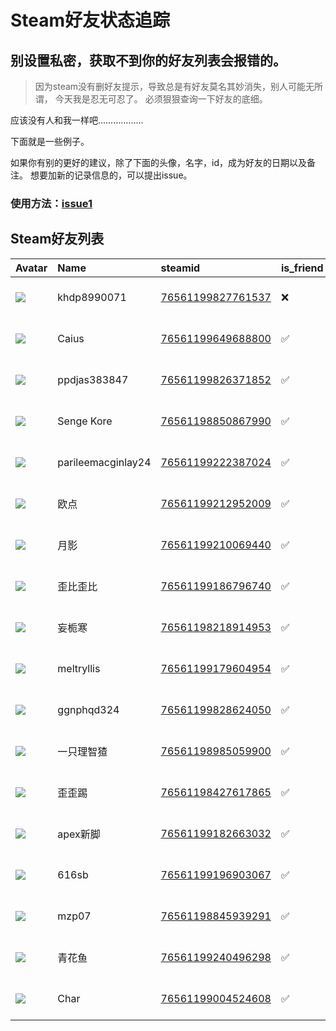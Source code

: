 # Steam好友状态追踪
## 别设置私密，获取不到你的好友列表会报错的。

> 因为steam没有删好友提示，导致总是有好友莫名其妙消失，别人可能无所谓，
> 今天我是忍无可忍了。 必须狠狠查询一下好友的底细。

应该没有人和我一样吧………………

下面就是一些例子。

如果你有别的更好的建议，除了下面的头像，名字，id，成为好友的日期以及备注。 想要加新的记录信息的，可以提出issue。

### 使用方法：[issue1](https://github.com/systemannounce/SteamFriends/issues/1)



## Steam好友列表
| Avatar                                                                            | Name               | steamid                                                                     | is_friend   | BFD                 | removed_time        | Remark   |
|:----------------------------------------------------------------------------------|:-------------------|:----------------------------------------------------------------------------|:------------|:--------------------|:--------------------|:---------|
| ![](https://avatars.steamstatic.com/fef49e7fa7e1997310d705b2a6158ff8dc1cdfeb.jpg) | khdp8990071        | [76561199827761537](https://steamcommunity.com/profiles/76561199827761537/) | ❌           | 2025-06-10 06:23:14 | 2025-10-28 11:30:49 |          |
| ![](https://avatars.steamstatic.com/dfd686f7c991ef7f350522bb986919bbb9e4de8f.jpg) | Caius              | [76561199649688800](https://steamcommunity.com/profiles/76561199649688800/) | ✅           | 2024-12-19 16:51:30 |                     |          |
| ![](https://avatars.steamstatic.com/fef49e7fa7e1997310d705b2a6158ff8dc1cdfeb.jpg) | ppdjas383847       | [76561199826371852](https://steamcommunity.com/profiles/76561199826371852/) | ✅           | 2025-07-23 12:36:09 |                     |          |
| ![](https://avatars.steamstatic.com/40bf29a0a7d3e4a36e64456677985317e46ff3de.jpg) | Senge Kore         | [76561198850867990](https://steamcommunity.com/profiles/76561198850867990/) | ✅           | 2021-09-13 13:26:57 |                     |          |
| ![](https://avatars.steamstatic.com/fef49e7fa7e1997310d705b2a6158ff8dc1cdfeb.jpg) | parileemacginlay24 | [76561199222387024](https://steamcommunity.com/profiles/76561199222387024/) | ✅           | 2021-11-23 09:32:10 |                     |          |
| ![](https://avatars.steamstatic.com/b5424484c56dcd9ca3b35700cc83f766126e9dc9.jpg) | 欧点                 | [76561199212952009](https://steamcommunity.com/profiles/76561199212952009/) | ✅           | 2025-03-02 15:56:38 |                     |          |
| ![](https://avatars.steamstatic.com/684d16426b765c8f0e9d8db15213882a5e576d20.jpg) | 月影                 | [76561199210069440](https://steamcommunity.com/profiles/76561199210069440/) | ✅           | 2024-03-21 05:35:53 |                     |          |
| ![](https://avatars.steamstatic.com/f1a66e7b7265d2f348e3d61cfaddef559251bc24.jpg) | 歪比歪比               | [76561199186796740](https://steamcommunity.com/profiles/76561199186796740/) | ✅           | 2021-09-13 13:24:53 |                     |          |
| ![](https://avatars.steamstatic.com/04ebfaf7ad263e5de9d94675809cd0b119f92747.jpg) | 妄栀寒                | [76561198218914953](https://steamcommunity.com/profiles/76561198218914953/) | ✅           | 2022-12-06 00:33:51 |                     |          |
| ![](https://avatars.steamstatic.com/4ddb63d14d2a80543359c6968716794ace13d597.jpg) | meltryllis         | [76561199179604954](https://steamcommunity.com/profiles/76561199179604954/) | ✅           | 2021-10-07 10:34:46 |                     |          |
| ![](https://avatars.steamstatic.com/fef49e7fa7e1997310d705b2a6158ff8dc1cdfeb.jpg) | ggnphqd324         | [76561199828624050](https://steamcommunity.com/profiles/76561199828624050/) | ✅           | 2025-08-21 02:39:24 |                     |          |
| ![](https://avatars.steamstatic.com/4a61735050b0c25c275fa40f1d1ebdabd2d3b770.jpg) | 一只理智猹              | [76561198985059900](https://steamcommunity.com/profiles/76561198985059900/) | ✅           | 2021-10-07 10:31:06 |                     |          |
| ![](https://avatars.steamstatic.com/bfcd8ba9973f06c7434a51ea9caae33b71ff9f6d.jpg) | 歪歪踢                | [76561198427617865](https://steamcommunity.com/profiles/76561198427617865/) | ✅           | 2022-02-22 13:14:35 |                     |          |
| ![](https://avatars.steamstatic.com/a0e112532e0f9d75ea8060b84d79fb4f8e7d83e3.jpg) | apex新脚             | [76561199182663032](https://steamcommunity.com/profiles/76561199182663032/) | ✅           | 2022-09-22 05:43:53 |                     |          |
| ![](https://avatars.steamstatic.com/914419f26ace2e1b9f00a968fb1a96eaeb4ac792.jpg) | 616sb              | [76561199196903067](https://steamcommunity.com/profiles/76561199196903067/) | ✅           | 2024-03-21 05:27:37 |                     |          |
| ![](https://avatars.steamstatic.com/cbc910b68a51cfb6b2824ef6f0039b3415b3c7ac.jpg) | mzp07              | [76561198845939291](https://steamcommunity.com/profiles/76561198845939291/) | ✅           | 2021-11-15 04:17:04 |                     |          |
| ![](https://avatars.steamstatic.com/5f893b61ac489ea788a9c13bb840d28e28b5365f.jpg) | 青花鱼                | [76561199240496298](https://steamcommunity.com/profiles/76561199240496298/) | ✅           | 2023-10-30 10:25:39 |                     |          |
| ![](https://avatars.steamstatic.com/8e932308086a323e2046dbe84289972f85d28bc2.jpg) | Char               | [76561199004524608](https://steamcommunity.com/profiles/76561199004524608/) | ✅           | 2024-03-16 08:24:30 |                     |          |